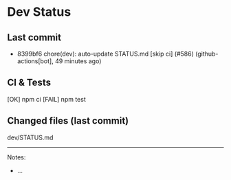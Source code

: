 # Dev Status

## Last commit
- 8399bf6 chore(dev): auto-update STATUS.md [skip ci] (#586) (github-actions[bot], 49 minutes ago)
## CI & Tests
[OK] npm ci
[FAIL] npm test

## Changed files (last commit)
dev/STATUS.md

---
Notes:
- ...
